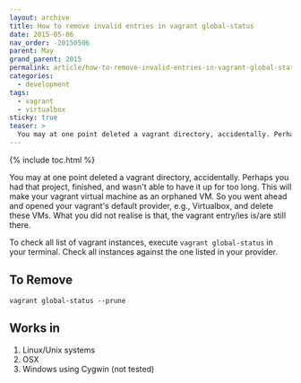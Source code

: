```yaml
---
layout: archive
title: How to remove invalid entries in vagrant global-status
date: 2015-05-06
nav_order: -20150506
parent: May
grand_parent: 2015
permalink: article/how-to-remove-invalid-entries-in-vagrant-global-status
categories:
  - development
tags:
  - vagrant
  - virtualbox
sticky: true
teaser: >
  You may at one point deleted a vagrant directory, accidentally. Perhaps you had that project, finished, and wasn’t able to have it up for too long. This will make your vagrant virtual machine as an orphaned VM. So you went ahead and opened your vagrant’s default provider, e.g., Virtualbox, and delete these VMs. What you did not realise is that, the vagrant entry/ies is/are still there.
---
```


{% include toc.html %}

You may at one point deleted a vagrant directory, accidentally.  Perhaps you had that project, finished, and wasn't able to have it up for too long.  This will make your vagrant virtual machine as an orphaned VM.  So you went ahead and opened your vagrant's default provider, e.g., Virtualbox, and delete these VMs.  What you did not realise is that, the vagrant entry/ies is/are still there.

To check all list of vagrant instances, execute `vagrant global-status` in your terminal.  Check all instances against the one listed in your provider.

## To Remove
~~~
vagrant global-status --prune
~~~

## Works in
1.  Linux/Unix systems
2.  OSX
3.  Windows using Cygwin (not tested)
